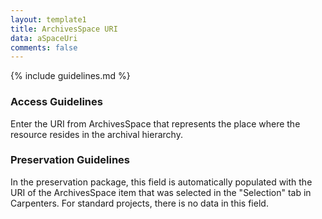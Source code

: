 ```yaml
---
layout: template1
title: ArchivesSpace URI
data: aSpaceUri
comments: false
---
```


{% include guidelines.md %}

### Access Guidelines

Enter the URI from ArchivesSpace that represents the place where the resource resides in the archival hierarchy.

### Preservation Guidelines

In the preservation package, this field is automatically populated with the URI of the ArchivesSpace item that was selected in the "Selection" tab in Carpenters. For standard projects, there is no data in this field.
